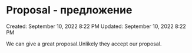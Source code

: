 # Proposal - предложение

Created: September 10, 2022 8:22 PM
Updated: September 10, 2022 8:22 PM

We can give a great proposal.Unlikely they accept our proposal.